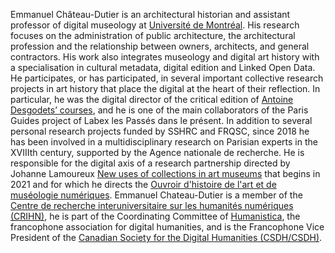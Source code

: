 Emmanuel Château-Dutier is an architectural historian and assistant professor of digital museology at [Université de Montréal](https://histart.umontreal.ca/repertoire-departement/professeur/in/in22423). His research focuses on the administration of public architecture, the architectural profession and the relationship between owners, architects, and general contractors. His work also integrates museology and digital art history with a specialisation in cultural metadata, digital edition and Linked Open Data. He participates, or has participated, in several important collective research projects in art history that place the digital at the heart of their reflection. In particular, he was the digital director of the critical edition of [Antoine Desgodets’ courses](https://github.com/desgodets), and he is one of the main collaborators of the Paris Guides project of Labex les Passés dans le présent. In addition to several personal research projects funded by SSHRC and FRQSC, since 2018 he has been involved in a multidisciplinary research on Parisian experts in the XVIIIth century, supported by the Agence nationale de recherche. He is responsible for the digital axis of a research partnership directed by Johanne Lamoureux [New uses of collections in art museums](https://www.cieco.co) that begins in 2021 and for which he directs the [Ouvroir d'histoire de l'art et de muséologie numériques](https://github.com/ouvroir). Emmanuel Chateau-Dutier is a member of the [Centre de recherche interuniversitaire sur les humanités numériques (CRIHN)](https://www.crihn.org), he is part of the Coordinating Committee of [Humanistica](http://www.humanisti.ca), the francophone association for digital humanities, and is the Francophone Vice President of the [Canadian Society for the Digital Humanities (CSDH/CSDH)](https://csdh-schn.org).
